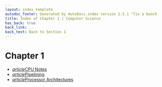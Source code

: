 ```yaml
---
layout: index_template
autodoc_footer: Generated by AutoDocs.index version 2.5.1 "fix a bunch of bugs" ⓒ Starwort, 2020
title: Index of Chapter 1 | Computer Science
has_back: true
back_link: ..
back_text: Back to Section 1
---
```


# **Chapter 1**

- <a href='./CPU_notes.md'><i title='MD file' class="material-icons">article</i>CPU Notes</a>
- <a href='./pipelining.md'><i title='MD file' class="material-icons">article</i>Pipelining</a>
- <a href='./processor_architectures.md'><i title='MD file' class="material-icons">article</i>Processor Architectures</a>
